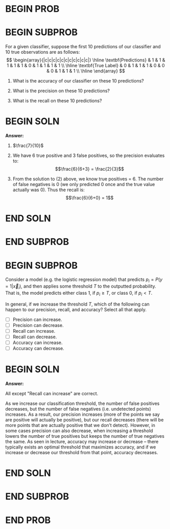 # BEGIN PROB

# BEGIN SUBPROB

For a given classifier, suppose the first 10 predictions of our classifier and 10 true observations are as follows:
$$
\begin{array}{|c|c|c|c|c|c|c|c|c|c|c|}
\hline
\textbf{Predictions} & 1 & 1 & 1 & 1 & 1 & 0 & 1 & 1 & 1 & 1 \\ \hline
\textbf{True Label} & 0 & 1 & 1 & 1 & 0 & 0 & 0 & 1 & 1 & 1 \\ \hline
\end{array}
$$


1. What is the accuracy of our classifier on these 10 predictions? 

2. What is the precision on these 10 predictions? 

3. What is the recall on these 10 predictions?

# BEGIN SOLN

**Answer:**

1. $\frac{7}{10}$

2. We have 6 true positive and 3 false positives, so the precision evaluates to: $$\frac{6}{6+3} = \frac{2}{3}$$

3. From the solution to (2) above, we know true positives = 6. The number of false negatives is 0 (we only predicted 0 once and the true value actually was 0). Thus the recall is: $$\frac{6}{6+0} = 1$$

# END SOLN

# END SUBPROB

# BEGIN SUBPROB

Consider a model (e.g. the logistic regression model) that predicts $p_i = P(y = 1 | \vec{x}_i)$, and then applies some threshold $T$ to the outputted probability. That is, the model predicts either class 1, if $p_i \geq T$, or class 0, if $p_i < T$.

In general, if we increase the threshold $T$, which of the following can happen to our precision, recall, and accuracy? Select all that apply.

- [ ] Precision can increase.
- [ ] Precision can decrease.
- [ ] Recall can increase.
- [ ] Recall can decrease.
- [ ] Accuracy can increase.
- [ ] Accuracy can decrease.

# BEGIN SOLN

**Answer:**

All except "Recall can increase" are correct.

As we increase our classification threshold, the number of false positives
decreases, but the number of false negatives (i.e. undetected points) increases. As a
result, our precision increases (more of the points we say are positive will actually be
positive), but our recall decreases (there will be more points that are actually positive
that we don’t detect). However, in some cases precision can also decrease, when
increasing a threshold lowers the number of true positives but keeps the number of
true negatives the same. As seen in lecture, accuracy may increase or decrease – there
typically exists an optimal threshold that maximizes accuracy, and if we increase or
decrease our threshold from that point, accuracy decreases.

# END SOLN

# END SUBPROB

# END PROB